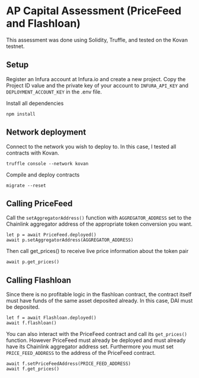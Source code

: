 # AP Capital Assessment (PriceFeed and Flashloan)

This assessment was done using Solidity, Truffle, and tested on the Kovan testnet. 

## Setup

Register an Infura account at Infura.io and create a new project. Copy the Project ID value and the private key of your account to ```INFURA_API_KEY``` and ```DEPLOYMENT_ACCOUNT_KEY``` in the .env file. 

Install all dependencies

```
npm install
```

## Network deployment
Connect to the network you wish to deploy to. In this case, I tested all contracts with Kovan.
```
truffle console --network kovan
```
Compile and deploy contracts
```
migrate --reset
```
## Calling PriceFeed
Call the ```setAggregatorAddress()``` function with ```AGGREGATOR_ADDRESS``` set to the Chainlink aggregator address of the appropriate token conversion you want.
```
let p = await PriceFeed.deployed()
await p.setAggregatorAddress(AGGREGATOR_ADDRESS)
```
Then call get_prices() to receive live price information about the token pair
```
await p.get_prices()
```
## Calling Flashloan
Since there is no profitable logic in the flashloan contract, the contract itself must have funds of the same asset deposited already. In this case, DAI must be deposited. 
```
let f = await Flashloan.deployed()
await f.flashloan()
```
You can also interact with the PriceFeed contract and call its ```get_prices()``` function.
However PriceFeed must already be deployed and must already have its Chainlink aggregator address set. Furthermore you must set ```PRICE_FEED_ADDRESS``` to the address of the PriceFeed contract.
```
await f.setPriceFeedAddress(PRICE_FEED_ADDRESS)
await f.get_prices()
```
